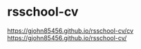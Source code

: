 # rsschool-cv
https://gjohn85456.github.io/rsschool-cv/cv
https://gjohn85456.github.io/rsschool-cv/
